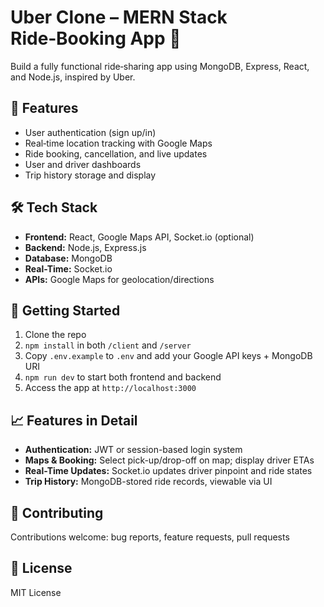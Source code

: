 # Uber Clone – MERN Stack Ride‑Booking App 🚗

Build a fully functional ride‑sharing app using MongoDB, Express, React, and Node.js, inspired by Uber.

## 🧠 Features
- User authentication (sign up/in)
- Real‑time location tracking with Google Maps
- Ride booking, cancellation, and live updates
- User and driver dashboards
- Trip history storage and display

## 🛠️ Tech Stack
- **Frontend:** React, Google Maps API, Socket.io (optional)
- **Backend:** Node.js, Express.js
- **Database:** MongoDB
- **Real-Time:** Socket.io
- **APIs:** Google Maps for geolocation/directions

## 🚀 Getting Started
1. Clone the repo  
2. `npm install` in both `/client` and `/server`  
3. Copy `.env.example` to `.env` and add your Google API keys + MongoDB URI  
4. `npm run dev` to start both frontend and backend  
5. Access the app at `http://localhost:3000`

## 📈 Features in Detail
- **Authentication:** JWT or session-based login system  
- **Maps & Booking:** Select pick-up/drop-off on map; display driver ETAs  
- **Real-Time Updates:** Socket.io updates driver pinpoint and ride states  
- **Trip History:** MongoDB-stored ride records, viewable via UI

## 🤝 Contributing
Contributions welcome: bug reports, feature requests, pull requests

## 📄 License
MIT License

